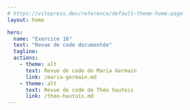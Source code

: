 ```yaml
---
# https://vitepress.dev/reference/default-theme-home-page
layout: home

hero:
  name: "Exercice 16"
  text: "Revue de code documentée"
  tagline: 
  actions:
    - theme: alt
      text: Revue de code de Maria Germain
      link: /maria-germain.md
    - theme: alt
      text: Revue de code de Théo hautois
      link: /theo-hautois.md
---
```


